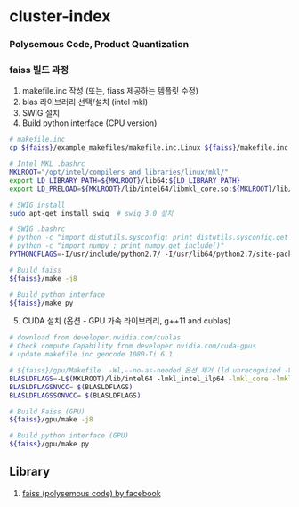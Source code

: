 # cluster-index
### Polysemous Code, Product Quantization

### faiss 빌드 과정

1. makefile.inc 작성 (또는, fiass 제공하는 템플릿 수정)
2. blas 라이브러리 선택/설치 (intel mkl)
3. SWIG 설치
4. Build python interface (CPU version)

```bash
# makefile.inc
cp ${faiss}/example_makefiles/makefile.inc.Linux ${faiss}/makefile.inc

# Intel MKL .bashrc
MKLROOT="/opt/intel/compilers_and_libraries/linux/mkl/"
export LD_LIBRARY_PATH=${MKLROOT}/lib64:${LD_LIBRARY_PATH}
export LD_PRELOAD=${MKLROOT}/lib/intel64/libmkl_core.so:${MKLROOT}/lib/intel64/libmkl_sequential.so

# SWIG install
sudo apt-get install swig  # swig 3.0 설치

# SWIG .bashrc
# python -c "import distutils.sysconfig; print distutils.sysconfig.get_python_inc()"
# python -c "import numpy ; print numpy.get_include()"
PYTHONCFLAGS=-I/usr/include/python2.7/ -I/usr/lib64/python2.7/site-packages/numpy/core/include/

# Build faiss
${faiss}/make -j8

# Build python interface
${faiss}/make py
```

5. CUDA 설치 (옵션 - GPU 가속 라이브러리, g++11 and cublas)
```bash
# download from developer.nvidia.com/cublas
# Check compute Capability from developer.nvidia.com/cuda-gpus
# update makefile.inc gencode 1080-Ti 6.1

# ${faiss}/gpu/Makefile  -Wl,--no-as-needed 옵션 제거 (ld unrecognized -Wl)
BLASLDFLAGS=-L$(MKLROOT)/lib/intel64 -lmkl_intel_ilp64 -lmkl_core -lmkl_gnu_thread -ldl -lpthread
BLASLDFLAGSNVCC= $(BLASLDFLAGS) 
BLASLDFLAGSSONVCC= $(BLASLDFLAGS)

# Build Faiss (GPU)
${faiss}/gpu/make -j8

# Build python interface (GPU)
${faiss}/gpu/make py
```


## Library
1. [faiss (polysemous code) by facebook](https://github.com/facebookresearch/faiss)
